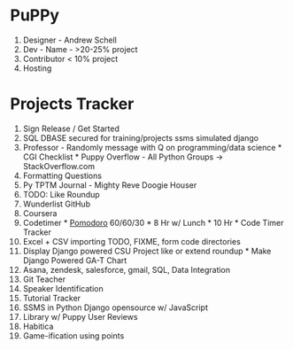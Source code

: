 ﻿# PuPPy 
  1. Designer - Andrew Schell
  2. Dev - Name - >20-25% project
  3. Contributor < 10% project
  4. Hosting
  
# Projects Tracker
  1. Sign Release / Get Started
  2. SQL DBASE secured for training/projects ssms simulated django
  3. Professor - Randomly message with Q on programming/data science
    * CGI Checklist
    * Puppy Overflow - All Python Groups -> StackOverflow.com
  4. Formatting Questions
  5. Py TPTM Journal - Mighty Reve Doogie Houser
  6. TODO: Like Roundup
  7. Wunderlist GitHub
  8. Coursera
  9. Codetimer
    * [Pomodoro](https://tomato-timer.com/) 60/60/30 
    * 8 Hr w/ Lunch
    * 10 Hr
    * Code Timer Tracker
  10. Excel + CSV importing TODO, FIXME, form code directories
  11. Display Django powered  CSU Project like or extend roundup
    * Make Django Powered GA-T Chart
  12. Asana, zendesk, salesforce, gmail, SQL, Data Integration
  13. Git Teacher
  14. Speaker Identification
  15. Tutorial Tracker
  16. SSMS in Python Django opensource w/ JavaScript
  17. Library w/ Puppy User Reviews
  18. Habitica
  19. Game-ification using points